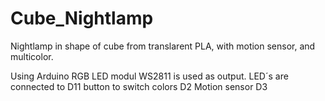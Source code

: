 # Cube_Nightlamp
Nightlamp in shape of cube from translarent PLA, with motion sensor, and multicolor. 

Using Arduino
RGB LED modul WS2811 is used as output.
LED´s are connected to D11
button to switch colors D2
Motion sensor D3
